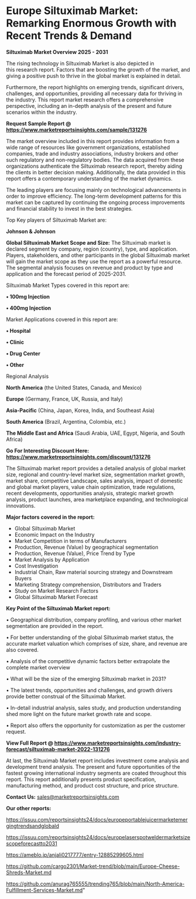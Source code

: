 # Europe Siltuximab Market: Remarking Enormous Growth with Recent Trends & Demand

<Strong> Siltuximab Market Overview 2025 - 2031</strong>

The rising technology in Siltuximab Market is also depicted in this research report. Factors that are boosting the growth of the market, and giving a positive push to thrive in the global market is explained in detail.

Furthermore, the report highlights on emerging trends, significant drivers, challenges, and opportunities, providing all necessary data for thriving in the industry. This report market research offers a comprehensive perspective, including an in-depth analysis of the present and future scenarios within the industry.

<strong>Request Sample Report @ <a href=https://www.marketreportsinsights.com/sample/131276>https://www.marketreportsinsights.com/sample/131276</a></strong>

The market overview included in this report provides information from a wide range of resources like government organizations, established companies, trade and industry associations, industry brokers and other such regulatory and non-regulatory bodies. The data acquired from these organizations authenticate the Siltuximab research report, thereby aiding the clients in better decision making. Additionally, the data provided in this report offers a contemporary understanding of the market dynamics.

The leading players are focusing mainly on technological advancements in order to improve efficiency. The long-term development patterns for this market can be captured by continuing the ongoing process improvements and financial stability to invest in the best strategies.

Top Key players of Siltuximab Market are:

<strong>Johnson & Johnson</strong>

<strong><b>Global Siltuximab Market Scope and Size:</b></strong>
The Siltuximab market is declared segment by company, region (country), type, and application. Players, stakeholders, and other participants in the global Siltuximab market will gain the market scope as they use the report as a powerful resource. The segmental analysis focuses on revenue and product by type and application and the forecast period of 2025-2031.

Siltuximab Market Types covered in this report are:

<strong>• 100mg Injection

• 400mg Injection</strong>

Market Applications covered in this report are:

<strong>• Hospital

• Clinic

• Drug Center

• Other</strong> 

Regional Analysis

<strong>North America</strong> (the United States, Canada, and Mexico)

<strong>Europe</strong> (Germany, France, UK, Russia, and Italy)

<strong>Asia-Pacific</strong> (China, Japan, Korea, India, and Southeast Asia)

<strong>South America</strong> (Brazil, Argentina, Colombia, etc.)

<strong>The Middle East and Africa</strong> (Saudi Arabia, UAE, Egypt, Nigeria, and South Africa)

<strong>Go For Interesting Discount Here: <a href=https://www.marketreportsinsights.com/discount/131276>https://www.marketreportsinsights.com/discount/131276</a></strong>

The Siltuximab market report provides a detailed analysis of global market size, regional and country-level market size, segmentation market growth, market share, competitive Landscape, sales analysis, impact of domestic and global market players, value chain optimization, trade regulations, recent developments, opportunities analysis, strategic market growth analysis, product launches, area marketplace expanding, and technological innovations.

<strong><b>Major factors covered in the report:</b></strong>
<ul>
  <li>Global Siltuximab Market </li>
  <li>Economic Impact on the Industry</li>
  <li>Market Competition in terms of Manufacturers</li>
  <li>Production, Revenue (Value) by geographical segmentation</li>
  <li>Production, Revenue (Value), Price Trend by Type</li>
  <li>Market Analysis by Application</li>
  <li>Cost Investigation</li>
  <li>Industrial Chain, Raw material sourcing strategy and Downstream Buyers</li>
  <li>Marketing Strategy comprehension, Distributors and Traders</li>
  <li>Study on Market Research Factors</li>
  <li>Global Siltuximab Market Forecast</li>
</ul>

<strong><b>Key Point of the Siltuximab Market report:</b></strong>

• Geographical distribution, company profiling, and various other market segmentation are provided in the report.

• For better understanding of the global Siltuximab market status, the accurate market valuation which comprises of size, share, and revenue are also covered.

• Analysis of the competitive dynamic factors better extrapolate the complete market overview

• What will be the size of the emerging Siltuximab market in 2031?

• The latest trends, opportunities and challenges, and growth drivers provide better construal of the Siltuximab Market.

• In-detail industrial analysis, sales study, and production understanding shed more light on the future market growth rate and scope.

• Report also offers the opportunity for customization as per the customer request.

<strong><b>View Full Report @ <a href=https://www.marketreportsinsights.com/industry-forecast/siltuximab-market-2022-131276>https://www.marketreportsinsights.com/industry-forecast/siltuximab-market-2022-131276</a></b></strong>


At last, the Siltuximab Market report includes investment come analysis and development trend analysis. The present and future opportunities of the fastest growing international industry segments are coated throughout this report. This report additionally presents product specification, manufacturing method, and product cost structure, and price structure.

<strong>Contact Us:</strong>
sales@marketreportsinsights.com

<strong>Our other reports:</strong>

<a href=https://issuu.com/reportsinsights24/docs/europeportablejuicermarketemergingtrendsandglobald>https://issuu.com/reportsinsights24/docs/europeportablejuicermarketemergingtrendsandglobald</a>

<a href=https://issuu.com/reportsinsights24/docs/europelaserspotweldermarketsizescopeforecastto2031>https://issuu.com/reportsinsights24/docs/europelaserspotweldermarketsizescopeforecastto2031</a>

<a href=https://ameblo.jp/anjali0217777/entry-12885299605.html>https://ameblo.jp/anjali0217777/entry-12885299605.html</a>

<a href=https://github.com/cargo2301/Market-trend/blob/main/Europe-Cheese-Shreds-Market.md>https://github.com/cargo2301/Market-trend/blob/main/Europe-Cheese-Shreds-Market.md</a>

<a href=https://github.com/anurag765555/trending765/blob/main/North-America-Fulfillment-Services-Market.md>https://github.com/anurag765555/trending765/blob/main/North-America-Fulfillment-Services-Market.md</a>"
